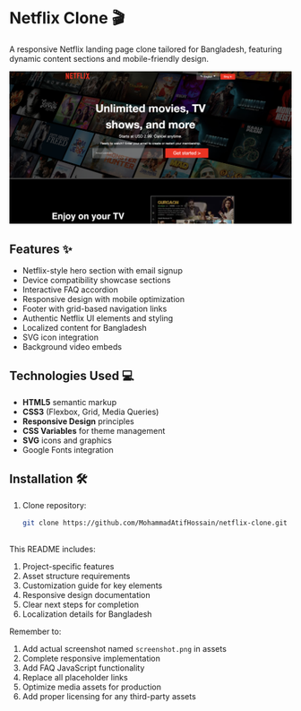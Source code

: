 # Netflix Clone 🎬

A responsive Netflix landing page clone tailored for Bangladesh, featuring dynamic content sections and mobile-friendly design.

![Netflix Clone Preview](assets/Images/netflix.png)

## Features ✨

- Netflix-style hero section with email signup
- Device compatibility showcase sections
- Interactive FAQ accordion
- Responsive design with mobile optimization
- Footer with grid-based navigation links
- Authentic Netflix UI elements and styling
- Localized content for Bangladesh
- SVG icon integration
- Background video embeds

## Technologies Used 💻

- **HTML5** semantic markup
- **CSS3** (Flexbox, Grid, Media Queries)
- **Responsive Design** principles
- **CSS Variables** for theme management
- **SVG** icons and graphics
- Google Fonts integration

## Installation 🛠️

1. Clone repository:
   ```bash
   git clone https://github.com/MohammadAtifHossain/netflix-clone.git



This README includes:
1. Project-specific features
2. Asset structure requirements
3. Customization guide for key elements
4. Responsive design documentation
5. Clear next steps for completion
6. Localization details for Bangladesh

Remember to:
1. Add actual screenshot named `screenshot.png` in assets
2. Complete responsive implementation
3. Add FAQ JavaScript functionality
4. Replace all placeholder links
5. Optimize media assets for production
6. Add proper licensing for any third-party assets